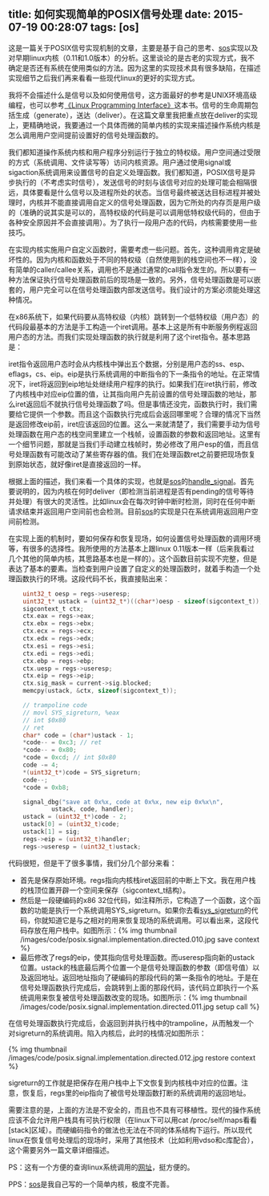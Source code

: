 title: 如何实现简单的POSIX信号处理
date: 2015-07-19 00:28:07
tags: [os]
---

这是一篇关于POSIX信号实现机制的文章，主要是基于自己的思考、[sos][]实现以及对早期linux内核（0.11和1.0版本）的分析。这里谈论的是古老的实现方式，我不确定是否还有系统在使用类似的方法。因为这里的实现技术具有很多缺陷，在描述实现细节之后我们再来看看一些现代linux的更好的实现方式。

我将不会描述什么是信号以及如何使用信号，这方面最好的参考是UNIX环境高级编程，也可以参考[《Linux Programming Interface》][tlpi]这本书。信号的生命周期包括生成（generate），送达（deliver）。在这篇文章里我把重点放在deliver的实现上，更精确地说，我要通过一个具体而微的简单内核的实现来描述操作系统内核是怎么调用用户空间提前设置好的信号处理函数的。

我们都知道操作系统内核和用户程序分别运行于独立的特权级。用户空间通过受限的方式（系统调用、文件读写等）访问内核资源。用户通过使用signal或sigaction系统调用来设置信号的自定义处理函数。我们都知道，POSIX信号是异步执行的（不考虑实时信号），发送信号的时刻与该信号对应的处理可能会相隔很远，具体要看是什么信号以及进程所处的状态。当信号最终被送达目标进程并被处理时，内核并不能直接调用自定义的信号处理函数，因为它所处的内存页是用户级的（准确的说其实是可以的，高特权级的代码是可以调用低特权级代码的，但由于各种安全原因并不会直接调用）。为了执行一段用户态的代码，内核需要使用一些技巧。

在实现内核实施用户自定义函数时，需要考虑一些问题。首先，这种调用肯定是破坏性的。因为内核和函数处于不同的特权级（自然使用到的栈空间也不一样），没有简单的caller/callee关系，调用也不是通过通常的call指令发生的。所以要有一种方法保证执行信号处理函数前后的现场是一致的。另外，信号处理函数是可以嵌套的，用户完全可以在信号处理函数内部发送信号。我们设计的方案必须能处理这种情况。

在x86系统下，如果代码要从高特权级（内核）跳转到一个低特权级（用户态）的代码段最基本的方法是手工构造一个iret调用。基本上这是所有中断服务例程返回用户态的方法。而我们实现处理函数的执行就是利用了这个iret指令。基本思路是：

iret指令返回用户态时会从内核栈中弹出五个数据，分别是用户态的ss、esp、eflags，cs、eip。eip是执行系统调用的中断指令的下一条指令的地址。在正常情况下，iret将返回到eip地址处继续用户程序的执行。如果我们在iret执行前，修改了内核栈中对应eip位置的值，让其指向用户先前设置的信号处理函数的地址，那么iret返回后不就执行信号处理函数了吗。但是事情还没完，函数执行时，我们需要给它提供一个参数。而且这个函数执行完成后会返回哪里呢？合理的情况下当然是返回修改eip前，iret应该返回的位置。这么一来就清楚了，我们需要手动为信号处理函数在用户态的栈空间里建立一个栈帧，设置函数的参数和返回地址。这里有一个细节问题，那就是当我们手动建立栈帧时，势必修改了用户esp的值，而且信号处理函数有可能改动了某些寄存器的值。我们在处理函数ret之前要把现场恢复到原始状态，就好像iret是直接返回的一样。

根据上面的描述，我们来看一个具体的实现，也就是[sos][]的[handle_signal][]。首先要说明的，因为内核在何时deliver（即检测当前进程是否有pending的信号等待并处理）有很大的灵活性。比如linux会在每次时钟中断时检测，同时在任何中断请求结束并返回用户空间前也会检测。目前[sos][]的实现是只在系统调用返回用户空间前检测。

 在实现上面的机制时，要如何保存和恢复现场，如何设置信号处理函数的调用环境等，有很多的选择性。我所使用的方法基本上跟linux 0.11版本一样（后来我看过几个其他的简单内核，其思路基本也是一样的）。这个函数目前实现不完整，但是表达了基本的要素。当检查到用户设置了自定义的处理函数时，就着手构造一个处理函数执行的环境。这段代码不长，我直接贴出来：

``` c
    uint32_t oesp = regs->useresp;
    uint32_t* ustack = (uint32_t*)((char*)oesp - sizeof(sigcontext_t));
    sigcontext_t ctx;
    ctx.eax = regs->eax;
    ctx.ebx = regs->ebx;
    ctx.ecx = regs->ecx;
    ctx.edx = regs->edx;
    ctx.esi = regs->esi;
    ctx.edi = regs->edi;
    ctx.ebp = regs->ebp;
    ctx.uesp = regs->useresp;
    ctx.eip = regs->eip;
    ctx.sig_mask = current->sig.blocked;
    memcpy(ustack, &ctx, sizeof(sigcontext_t));

    // trampoline code
    // movl SYS_sigreturn, %eax
    // int $0x80
    // ret
    char* code = (char*)ustack - 1;
    *code-- = 0xc3; // ret
    *code-- = 0x80;
    *code = 0xcd; // int $0x80
    code -= 4;
    *(uint32_t*)code = SYS_sigreturn;
    code--;
    *code = 0xb8;

    signal_dbg("save at 0x%x, code at 0x%x, new eip 0x%x\n",
            ustack, code, handler);
    ustack = (uint32_t*)code - 2;
    ustack[0] = (uint32_t)code;
    ustack[1] = sig;
    regs->eip = (uint32_t)handler;
    regs->useresp = (uint32_t)ustack;
```

代码很短，但是干了很多事情，我们分几个部分来看：

- 首先是保存原始环境。regs指向内核栈iret返回前的中断上下文。我在用户栈的栈顶位置开辟一个空间来保存（sigcontext_t结构）。
- 然后是一段硬编码的x86 32位代码，如注释所示，它构造了一个函数，这个函数的功能是执行一个系统调用SYS_sigreturn。如果你去看[sys_sigreturn][]的代码，你就知道它是与之相对的用来恢复现场的系统调用。可以看出来，这段代码存放在用户栈中。如图所示：{% img thumbnail /images/code/posix.signal.implementation.directed.010.jpg  save context %}
- 最后修改了regs的eip，使其指向信号处理函数。而useresp指向新的ustack位置。ustack的栈底最后两个位置一个是信号处理函数的参数（即信号值）以及返回地址。返回地址指向了硬编码的那段代码的第一条指令的地址。于是在信号处理函数执行完成后，会跳转到上面的那段代码，该代码立即执行一个系统调用来恢复被信号处理函数改变的现场。如图所示：{% img thumbnail /images/code/posix.signal.implementation.directed.011.jpg  setup call %}

在信号处理函数执行完成后，会返回到并执行栈中的trampoline，从而触发一个对sigreturn的系统调用。陷入内核后，此时的栈情况如图所示：

{% img thumbnail /images/code/posix.signal.implementation.directed.012.jpg  restore context %}

sigreturn的工作就是把保存在用户栈中上下文恢复到内核栈中对应的位置。注意，恢复后，regs里的eip指向了被信号处理函数打断的系统调用的返回地址。

需要注意的是，上面的方法是不安全的，而且也不具有可移植性。现代的操作系统应该不会允许用户栈具有可执行权限（在linux下可以用cat /proc/self/maps看看[stack]区域）。而硬编码指令的做法也无法在不同的体系结构下运行。所以现代linux在恢复信号处理后的现场时，采用了其他技术（比如利用vdso和c库配合），这个需要另外一篇文章详细描述。





PS：这有一个方便的查询linux系统调用的[网址][syscall_ref]，挺方便的。

PPS：[sos][]是我自己写的一个简单内核，极度不完善。



[syscall_ref]: http://syscalls.kernelgrok.com
[sos]: http://github.com/sonald/sos
[handle_signal]: https://github.com/sonald/sos/blob/master/kern%2Fcore%2Fsignal.cc#L216
[sys_sigreturn]: https://github.com/sonald/sos/blob/master/kern%2Fcore%2Fsignal.cc#L191
[tlpi]: https://www.nostarch.com/tlpi	"tlpi"
